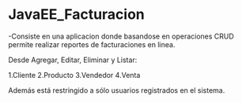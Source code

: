 # JavaEE_Facturacion
-Consiste en una aplicacion donde basandose en operaciones CRUD 
permite realizar reportes de facturaciones en linea.  

Desde Agregar, Editar, Eliminar y Listar: 

1.Cliente 
2.Producto 
3.Vendedor 
4.Venta  

Además está restringido a sólo usuarios registrados en el sistema.
